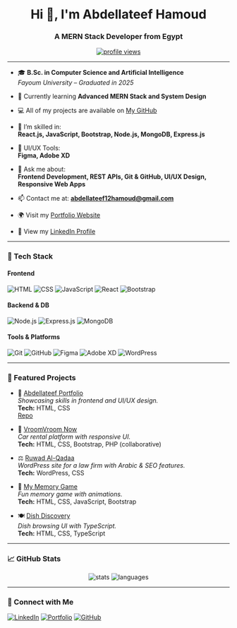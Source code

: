 <h1 align="center">Hi 👋, I'm Abdellateef Hamoud</h1>
<h3 align="center">A MERN Stack Developer from Egypt</h3>

<p align="center">
  <a href="https://github.com/Abdellateef-Hamoud"><img src="https://komarev.com/ghpvc/?username=Abdellateef-Hamoud&label=Profile%20views&color=0e75b6&style=flat" alt="profile views" /></a>
</p>

---

- 🎓 **B.Sc. in Computer Science and Artificial Intelligence**  
  *Fayoum University –  Graduated in 2025*

- 🌱 Currently learning **Advanced MERN Stack and System Design**

- 💻 All of my projects are available on [My GitHub](https://github.com/Abdellateef-Hamoud)

- 🧠 I’m skilled in:  
  **React.js, JavaScript, Bootstrap, Node.js, MongoDB, Express.js**

- 🎨 UI/UX Tools:  
  **Figma, Adobe XD**

- 💬 Ask me about:  
  **Frontend Development, REST APIs, Git & GitHub, UI/UX Design, Responsive Web Apps**

- 📫 Contact me at: **abdellateef12hamoud@gmail.com**

- 🌍 Visit my [Portfolio Website](https://abdellateef-hamoud.github.io/Abdellateef-Portofolio/)

- 🧾 View my [LinkedIn Profile](https://www.linkedin.com/in/abdellateef-hammoud-56451a2bb/)

---

### 🧰 Tech Stack

#### Frontend  
![HTML](https://img.shields.io/badge/HTML-E34F26?style=for-the-badge&logo=html5&logoColor=white)
![CSS](https://img.shields.io/badge/CSS-1572B6?style=for-the-badge&logo=css3&logoColor=white)
![JavaScript](https://img.shields.io/badge/JavaScript-F7DF1E?style=for-the-badge&logo=javascript&logoColor=black)
![React](https://img.shields.io/badge/React-61DAFB?style=for-the-badge&logo=react&logoColor=black)
![Bootstrap](https://img.shields.io/badge/Bootstrap-7952B3?style=for-the-badge&logo=bootstrap&logoColor=white)

#### Backend & DB  
![Node.js](https://img.shields.io/badge/Node.js-339933?style=for-the-badge&logo=nodedotjs&logoColor=white)
![Express.js](https://img.shields.io/badge/Express.js-000000?style=for-the-badge&logo=express&logoColor=white)
![MongoDB](https://img.shields.io/badge/MongoDB-47A248?style=for-the-badge&logo=mongodb&logoColor=white)

#### Tools & Platforms  
![Git](https://img.shields.io/badge/Git-F05032?style=for-the-badge&logo=git&logoColor=white)
![GitHub](https://img.shields.io/badge/GitHub-181717?style=for-the-badge&logo=github&logoColor=white)
![Figma](https://img.shields.io/badge/Figma-F24E1E?style=for-the-badge&logo=figma&logoColor=white)
![Adobe XD](https://img.shields.io/badge/AdobeXD-FF61F6?style=for-the-badge&logo=adobe-xd&logoColor=white)
![WordPress](https://img.shields.io/badge/WordPress-21759B?style=for-the-badge&logo=wordpress&logoColor=white)

---

### 💼 Featured Projects

- 🎯 [Abdellateef Portfolio](https://abdellateef-hamoud.github.io/Abdellateef-Portofolio/)  
  *Showcasing skills in frontend and UI/UX design.*  
  **Tech:** HTML, CSS  
  [Repo](https://github.com/Abdellateef-Hamoud/Abdellateef-Portofolio)

- 🚗 [VroomVroom Now](https://github.com/Abdellateef-Hamoud/vroomvroomnow)  
  *Car rental platform with responsive UI.*  
  **Tech:** HTML, CSS, Bootstrap, PHP (collaborative)

- ⚖️ [Ruwad Al-Qadaa](https://ruwad-alqadaa.com/ar/)  
  *WordPress site for a law firm with Arabic & SEO features.*  
  **Tech:** WordPress, CSS

- 🧠 [My Memory Game](https://github.com/Abdellateef-Hamoud/My-Memory-Game)  
  *Fun memory game with animations.*  
  **Tech:** HTML, CSS, JavaScript, Bootstrap

- 🍽️ [Dish Discovery](https://github.com/Abdellateef-Hamoud/Dish-Discovery)  
  *Dish browsing UI with TypeScript.*  
  **Tech:** HTML, CSS, TypeScript

---

### 📈 GitHub Stats

<p align="center">
  <img src="https://github-readme-stats.vercel.app/api?username=Abdellateef-Hamoud&show_icons=true&theme=radical" alt="stats" />
  <img src="https://github-readme-stats.vercel.app/api/top-langs/?username=Abdellateef-Hamoud&layout=compact&theme=radical" alt="languages" />
</p>

---

### 🔗 Connect with Me

[![LinkedIn](https://img.shields.io/badge/LinkedIn-blue?style=for-the-badge&logo=linkedin&logoColor=white)](https://www.linkedin.com/in/abdellateef-hammoud-56451a2bb/)
[![Portfolio](https://img.shields.io/badge/Portfolio-000?style=for-the-badge&logo=vercel&logoColor=white)](https://abdellateef-hamoud.github.io/Abdellateef-Portofolio/)
[![GitHub](https://img.shields.io/badge/GitHub-333?style=for-the-badge&logo=github&logoColor=white)](https://github.com/Abdellateef-Hamoud)
